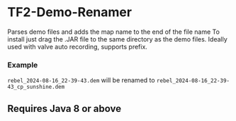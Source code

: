 # TF2-Demo-Renamer
Parses demo files and adds the map name to the end of the file name
To install just drag the .JAR file to the same directory as the demo files. Ideally used with valve auto recording, supports prefix.
### Example
`rebel_2024-08-16_22-39-43.dem` will be renamed to `rebel_2024-08-16_22-39-43_cp_sunshine.dem`


## Requires Java 8 or above
